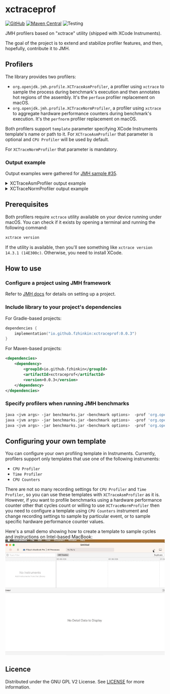 # xctraceprof
[![GitHub](https://img.shields.io/github/license/fzhinkin/xctraceprof)](LICENSE)
[![Maven Central](https://img.shields.io/maven-central/v/io.github.fzhinkin/xctraceprof)](https://central.sonatype.com/artifact/io.github.fzhinkin/xctraceprof)
![Testing](https://github.com/fzhinkin/xctraceprof/actions/workflows/gradle.yml/badge.svg)

JMH profilers based on "xctrace" utility (shipped with XCode Instruments).

The goal of the project is to extend and stabilize profiler features, and then, hopefully, contribute it to JMH.

## Profilers
The library provides two profilers:
- `org.openjdk.jmh.profile.XCTraceAsmProfiler`, a profiler using `xctrace` to sample the process
during benchmark's execution and then annotates hot regions of the assembly.
It's the `perfasm` profiler replacement on macOS.
- `org.openjdk.jmh.profile.XCTraceNormProfiler`, a profiler using `xctrace` to aggregate hardware
performance counters during benchmark's execution.
It's the `perfnorm` profiler replacement on macOS.

Both profilers support `template` parameter specifying XCode Instruments template's name or path to it.
For `XCTraceAsmProfiler` that parameter is optional and `CPU Profiler` will be used by default.

For `XCTraceNormProfiler` that parameter is mandatory.

### Output example
Output examples were gathered for [JMH sample #35](https://github.com/openjdk/jmh/blob/362d6579e007f0241f05c1305f0b269fcc2cc27a/jmh-samples/src/main/java/org/openjdk/jmh/samples/JMHSample_35_Profilers.java#L362).

<details>
<summary>XCTraceAsmProfiler output example</summary>

```text
Secondary result "org.openjdk.jmh.samples.JMHSample_35_Profilers.Atomic.test:asm":
PrintAssembly processed: 121645 total address lines.
Perf output processed (skipped 16,116 seconds):
 Column 1: sampled_pc (7683 events)

Hottest code regions (>10,00% "sampled_pc" events):
 Event counts are percents of total event count.

....[Hottest Region 1]..............................................................................
c2, level 4, org.openjdk.jmh.samples.jmh_generated.JMHSample_35_Profilers_Atomic_test_jmhTest::test_avgt_jmhStub, version 6, compile id 582 

                                                                       ; - org.openjdk.jmh.samples.jmh_generated.JMHSample_35_Profilers_Atomic_test_jmhTest::test_avgt_jmhStub@20 (line 236)
             0x000000011904a889:   movzbl 0x98(%r14),%r11d             ; implicit exception: dispatches to 0x000000011904a958
                                                                       ;*getfield isDone {reexecute=0 rethrow=0 return_oop=0}
                                                                       ; - org.openjdk.jmh.samples.jmh_generated.JMHSample_35_Profilers_Atomic_test_jmhTest::test_avgt_jmhStub@30 (line 238)
             0x000000011904a891:   test   %r11d,%r11d
             0x000000011904a894:   jne    0x000000011904a944           ;*ifeq {reexecute=0 rethrow=0 return_oop=0}
                                                                       ; - org.openjdk.jmh.samples.jmh_generated.JMHSample_35_Profilers_Atomic_test_jmhTest::test_avgt_jmhStub@33 (line 238)
             0x000000011904a89a:   mov    $0x1,%ebp
             0x000000011904a89f:   nop                                 ;*aload_1 {reexecute=0 rethrow=0 return_oop=0}
                                                                       ; - org.openjdk.jmh.samples.jmh_generated.JMHSample_35_Profilers_Atomic_test_jmhTest::test_avgt_jmhStub@36 (line 239)
   3,42%  ↗  0x000000011904a8a0:   mov    0xc(%r8),%r11d               ;*getfield n {reexecute=0 rethrow=0 return_oop=0}
          │                                                            ; - org.openjdk.jmh.samples.JMHSample_35_Profilers$Atomic::test@1 (line 342)
          │                                                            ; - org.openjdk.jmh.samples.jmh_generated.JMHSample_35_Profilers_Atomic_test_jmhTest::test_avgt_jmhStub@17 (line 236)
   0,04%  │  0x000000011904a8a4:   test   %r11d,%r11d
          │  0x000000011904a8a7:   je     0x000000011904a912
          │  0x000000011904a8ad:   mov    $0x1,%r10d
          │  0x000000011904a8b3:   lock xadd %r10,0x10(%r12,%r11,8)    ;*invokevirtual getAndAddLong {reexecute=0 rethrow=0 return_oop=0}
          │                                                            ; - java.util.concurrent.atomic.AtomicLong::incrementAndGet@8 (line 233)
          │                                                            ; - org.openjdk.jmh.samples.JMHSample_35_Profilers$Atomic::test@4 (line 342)
          │                                                            ; - org.openjdk.jmh.samples.jmh_generated.JMHSample_35_Profilers_Atomic_test_jmhTest::test_avgt_jmhStub@17 (line 236)
  90,47%  │  0x000000011904a8ba:   movzbl 0x98(%r14),%r11d             ;*getfield isDone {reexecute=0 rethrow=0 return_oop=0}
          │                                                            ; - org.openjdk.jmh.samples.jmh_generated.JMHSample_35_Profilers_Atomic_test_jmhTest::test_avgt_jmhStub@30 (line 238)
   0,16%  │  0x000000011904a8c2:   add    $0x1,%rbp                    ;*ladd {reexecute=0 rethrow=0 return_oop=0}
          │                                                            ; - org.openjdk.jmh.samples.jmh_generated.JMHSample_35_Profilers_Atomic_test_jmhTest::test_avgt_jmhStub@26 (line 237)
   3,50%  │  0x000000011904a8c6:   add    $0x1,%r10                    ;*getfield isDone {reexecute=0 rethrow=0 return_oop=0}
          │                                                            ; - org.openjdk.jmh.samples.jmh_generated.JMHSample_35_Profilers_Atomic_test_jmhTest::test_avgt_jmhStub@30 (line 238)
   0,03%  │  0x000000011904a8ca:   mov    0x350(%r15),%r10             ; ImmutableOopMap {r8=Oop rbx=Oop r13=Oop r14=Oop }
          │                                                            ;*ifeq {reexecute=1 rethrow=0 return_oop=0}
          │                                                            ; - (reexecute) org.openjdk.jmh.samples.jmh_generated.JMHSample_35_Profilers_Atomic_test_jmhTest::test_avgt_jmhStub@33 (line 238)
   0,01%  │  0x000000011904a8d1:   test   %eax,(%r10)                  ;   {poll}
   0,04%  │  0x000000011904a8d4:   test   %r11d,%r11d
          ╰  0x000000011904a8d7:   je     0x000000011904a8a0           ;*aload_1 {reexecute=0 rethrow=0 return_oop=0}
                                                                       ; - org.openjdk.jmh.samples.jmh_generated.JMHSample_35_Profilers_Atomic_test_jmhTest::test_avgt_jmhStub@36 (line 239)
             0x000000011904a8d9:   nopl   0x0(%rax)
             0x000000011904a8e0:   movabs $0x1092488f0,%r10
             0x000000011904a8ea:   call   *%r10                        ;*invokestatic nanoTime {reexecute=0 rethrow=0 return_oop=0}
                                                                       ; - org.openjdk.jmh.samples.jmh_generated.JMHSample_35_Profilers_Atomic_test_jmhTest::test_avgt_jmhStub@37 (line 239)
             0x000000011904a8ed:   mov    %rax,0x30(%rbx)              ;*putfield stopTime {reexecute=0 rethrow=0 return_oop=0}
                                                                       ; - org.openjdk.jmh.samples.jmh_generated.JMHSample_35_Profilers_Atomic_test_jmhTest::test_avgt_jmhStub@40 (line 239)
             0x000000011904a8f1:   mov    %r12,0x20(%rbx)              ;*putfield realTime {reexecute=0 rethrow=0 return_oop=0}
                                                                       ; - org.openjdk.jmh.samples.jmh_generated.JMHSample_35_Profilers_Atomic_test_jmhTest::test_avgt_jmhStub@46 (line 240)
....................................................................................................
  97,67%  <total for region 1>

....[Hottest Regions]...............................................................................
  97,67%               c2, level 4  org.openjdk.jmh.samples.jmh_generated.JMHSample_35_Profilers_Atomic_test_jmhTest::test_avgt_jmhStub, version 6, compile id 582 
   0,23%                      dyld  dyld3::MachOLoaded::findClosestSymbol(unsigned long long, char const**, unsigned long long*) const 
   0,05%    libsystem_kernel.dylib  __error 
   0,05%    libsystem_kernel.dylib  write 
   0,04%                            <unknown> 
   0,04%                            <unknown> 
   0,04%                            <unknown> 
   0,04%                            <unknown> 
   0,04%         libsystem_c.dylib  flockfile 
   0,04%   libsystem_pthread.dylib  _pthread_mutex_firstfit_unlock_slow 
   0,03%                            <unknown> 
   0,03%                            <unknown> 
   0,03%                            <unknown> 
   0,03%                            <unknown> 
   0,03%                            <unknown> 
   0,03%                            <unknown> 
   0,03%               interpreter  invokeinterface  185 invokeinterface  
   0,03%         libsystem_c.dylib  __vfprintf 
   0,03%         libsystem_c.dylib  __vfprintf 
   0,03%         libsystem_c.dylib  __sfvwrite 
   1,48%  <...other 107 warm regions...>
....................................................................................................
  99,99%  <totals>

....[Hottest Methods (after inlining)]..............................................................
  97,67%               c2, level 4  org.openjdk.jmh.samples.jmh_generated.JMHSample_35_Profilers_Atomic_test_jmhTest::test_avgt_jmhStub, version 6, compile id 582 
   1,20%                            <unknown> 
   0,23%                      dyld  dyld3::MachOLoaded::findClosestSymbol(unsigned long long, char const**, unsigned long long*) const 
   0,10%         libsystem_c.dylib  __vfprintf 
   0,05%    libsystem_kernel.dylib  __error 
   0,05%   libsystem_pthread.dylib  _pthread_mutex_firstfit_unlock_slow 
   0,05%    libsystem_kernel.dylib  write 
   0,04%         libsystem_c.dylib  flockfile 
   0,03%  libsystem_platform.dylib  _platform_strlen 
   0,03%               interpreter  return entry points  
   0,03%  libsystem_platform.dylib  _platform_strchr$VARIANT$Haswell 
   0,03%  libsystem_platform.dylib  _platform_memmove$VARIANT$Haswell 
   0,03%    libsystem_kernel.dylib  _kernelrpc_mach_port_deallocate_trap 
   0,03%         libsystem_c.dylib  __ultoa 
   0,03%               interpreter  invokeinterface  185 invokeinterface  
   0,03%    libsystem_kernel.dylib  mach_port_deallocate 
   0,03%         libsystem_c.dylib  __sfvwrite 
   0,01%   libsystem_pthread.dylib  pthread_mutex_unlock 
   0,01%         libsystem_c.dylib  DYLD-STUB$$__error 
   0,01%    libsystem_malloc.dylib  small_malloc_should_clear 
   0,31%  <...other 24 warm methods...>
....................................................................................................
  99,99%  <totals>

....[Distribution by Source]........................................................................
  97,67%               c2, level 4
   1,20%                          
   0,33%         libsystem_c.dylib
   0,23%                      dyld
   0,18%    libsystem_kernel.dylib
   0,14%               interpreter
   0,10%  libsystem_platform.dylib
   0,09%   libsystem_pthread.dylib
   0,03%    libsystem_malloc.dylib
   0,01%               c1, level 3
....................................................................................................
  99,99%  <totals>
```

</details>

<details>
<summary>XCTraceNormProfiler output example</summary>

```text
Benchmark                                                   Mode  Cnt    Score     Error                       Units
JMHSample_35_Profilers.Atomic.test                          avgt   15  148,414 ±  15,503                       ns/op
JMHSample_35_Profilers.Atomic.test:CORE_ACTIVE_CYCLE        avgt    3  357,637 ± 819,859                        #/op
JMHSample_35_Profilers.Atomic.test:CPI                      avgt    3   34,059 ±  78,102  CORE_ACTIVE_CYCLE/INST_ALL
JMHSample_35_Profilers.Atomic.test:INST_ALL                 avgt    3   10,505 ±   5,342                        #/op
JMHSample_35_Profilers.Atomic.test:IPC                      avgt    3    0,030 ±   0,067  INST_ALL/CORE_ACTIVE_CYCLE
JMHSample_35_Profilers.Atomic.test:L1D_CACHE_MISS_LD        avgt    3    0,617 ±   2,097                        #/op
JMHSample_35_Profilers.Atomic.test:MEM_LOAD_RETIRED.L1_HIT  avgt    3    3,631 ±   2,268                        #/op
```

</details>

## Prerequisites
Both profilers require `xctrace` utility available on your device running under macOS.
You can check if it exists by opening a terminal and running the following command:
```bash
xctrace version
```
If the utility is available, then you'll see something like `xctrace version 14.3.1 (14E300c)`. 
Otherwise, you need to install XCode.

## How to use

### Configure a project using JMH framework

Refer to [JMH docs](https://github.com/openjdk/jmh/blob/master/README.md) for details on setting up a project.

### Include library to your project's dependencies

For Gradle-based projects:
```kotlin
dependencies {
    implementation("io.github.fzhinkin:xctraceprof:0.0.3")
}
```

For Maven-based projects:

```xml
<dependencies>
    <dependency>
        <groupId>io.github.fzhinkin</groupId>
        <artifactId>xctraceprof</artifactId>
        <version>0.0.3</version>
    </dependency>
</dependencies>
```

###

### Specify profilers when running JMH benchmarks
```bash
java <jvm args> -jar benchmarks.jar <benchmark options>  -prof 'org.openjdk.jmh.profile.XCTraceAsmProfiler'
java <jvm args> -jar benchmarks.jar <benchmark options>  -prof 'org.openjdk.jmh.profile.XCTraceAsmProfiler:template=Time Profiler'
java <jvm args> -jar benchmarks.jar <benchmark options>  -prof 'org.openjdk.jmh.profile.XCTraceNormProfiler:template=YourTemplate'
```

## Configuring your own template
You can configure your own profiling template in Instruments.
Currently, profilers support only templates that use one of the following instruments:
- `CPU Profiler`
- `Time Profiler`
- `CPU Counters`

There are not so many recording settings for `CPU Profiler` and `Time Profiler`, so you can
use these templates with `XCTraceAsmProfiler` as it is. However, if you want to profile benchmarks
using a hardware performance counter other that cycles count or willing to use `XCTraceNormProfiler` then
you need to configure a template using `CPU Counters` instrument and change recording settings
to sample by particular event, or to sample specific hardware performance counter values. 

Here's a small demo showing how to create a template to sample cycles and instructions on Intel-based MacBook:
![Configure template](create-template.gif)

## Licence

Distributed under the GNU GPL V2 License. See [LICENSE](LICENSE) for more information.


